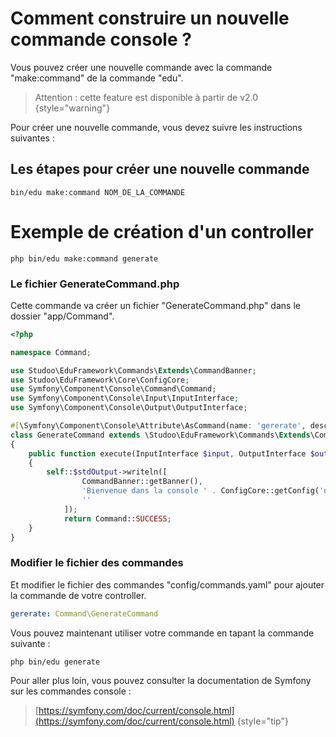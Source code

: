 # Comment construire un nouvelle commande console ?

Vous pouvez créer une nouvelle commande avec la commande "make:command" de la commande "edu".

> Attention : cette feature est disponible à partir de v2.0
> {style="warning"}

Pour créer une nouvelle commande, vous devez suivre les instructions suivantes :

## Les étapes pour créer une nouvelle commande

```shell
bin/edu make:command NOM_DE_LA_COMMANDE
```

# Exemple de création d'un controller

```Shell
php bin/edu make:command generate
```

### Le fichier GenerateCommand.php
Cette commande va créer un fichier "GenerateCommand.php" dans le dossier "app/Command". 

```php
<?php

namespace Command;

use Studoo\EduFramework\Commands\Extends\CommandBanner;
use Studoo\EduFramework\Core\ConfigCore;
use Symfony\Component\Console\Command\Command;
use Symfony\Component\Console\Input\InputInterface;
use Symfony\Component\Console\Output\OutputInterface;

#[\Symfony\Component\Console\Attribute\AsCommand(name: 'gererate', description: 'Renseigner la description de la commande gererate')]
class GenerateCommand extends \Studoo\EduFramework\Commands\Extends\CommandManage
{
	public function execute(InputInterface $input, OutputInterface $output): int
	{
		self::$stdOutput->writeln([
		        CommandBanner::getBanner(),
		        'Bienvenue dans la console ' . ConfigCore::getConfig('name'),
		        ''
		    ]);
		    return Command::SUCCESS;
	}
}
```

### Modifier le fichier des commandes
Et modifier le fichier des commandes "config/commands.yaml" pour ajouter la commande de votre controller.

```yaml
gererate: Command\GenerateCommand
```

Vous pouvez maintenant utiliser votre commande en tapant la commande suivante :

```Shell
php bin/edu generate
```

Pour aller plus loin, vous pouvez consulter la documentation de Symfony sur les commandes console :

> [https://symfony.com/doc/current/console.html](https://symfony.com/doc/current/console.html)
{style="tip"}
